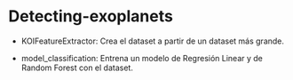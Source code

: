 # Detecting-exoplanets

- KOIFeatureExtractor: Crea el dataset a partir de un dataset más grande.

- model_classification: Entrena un modelo de Regresión Linear y de Random Forest con el dataset.